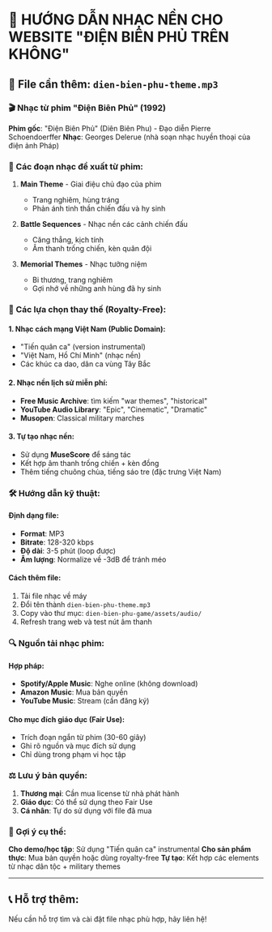 # 🎵 HƯỚNG DẪN NHẠC NỀN CHO WEBSITE "ĐIỆN BIÊN PHỦ TRÊN KHÔNG"

## 📁 File cần thêm: `dien-bien-phu-theme.mp3`

### 🎬 Nhạc từ phim "Điện Biên Phủ" (1992)

**Phim gốc**: "Điện Biên Phủ" (Diên Biên Phu) - Đạo diễn Pierre Schoendoerffer
**Nhạc**: Georges Delerue (nhà soạn nhạc huyền thoại của điện ảnh Pháp)

### 🎼 Các đoạn nhạc đề xuất từ phim:

1. **Main Theme** - Giai điệu chủ đạo của phim
   - Trang nghiêm, hùng tráng
   - Phản ánh tinh thần chiến đấu và hy sinh

2. **Battle Sequences** - Nhạc nền các cảnh chiến đấu
   - Căng thẳng, kịch tính
   - Âm thanh trống chiến, kèn quân đội

3. **Memorial Themes** - Nhạc tưởng niệm
   - Bi thương, trang nghiêm
   - Gợi nhớ về những anh hùng đã hy sinh

### 🔄 Các lựa chọn thay thế (Royalty-Free):

#### 1. **Nhạc cách mạng Việt Nam** (Public Domain):
- "Tiến quân ca" (version instrumental)
- "Việt Nam, Hồ Chí Minh" (nhạc nền)
- Các khúc ca dao, dân ca vùng Tây Bắc

#### 2. **Nhạc nền lịch sử miễn phí**:
- **Free Music Archive**: tìm kiếm "war themes", "historical"
- **YouTube Audio Library**: "Epic", "Cinematic", "Dramatic"
- **Musopen**: Classical military marches

#### 3. **Tự tạo nhạc nền**:
- Sử dụng **MuseScore** để sáng tác
- Kết hợp âm thanh trống chiến + kèn đồng
- Thêm tiếng chuông chùa, tiếng sáo tre (đặc trưng Việt Nam)

### 🛠️ Hướng dẫn kỹ thuật:

#### **Định dạng file**:
- **Format**: MP3
- **Bitrate**: 128-320 kbps
- **Độ dài**: 3-5 phút (loop được)
- **Âm lượng**: Normalize về -3dB để tránh méo

#### **Cách thêm file**:
1. Tải file nhạc về máy
2. Đổi tên thành `dien-bien-phu-theme.mp3`
3. Copy vào thư mục: `dien-bien-phu-game/assets/audio/`
4. Refresh trang web và test nút âm thanh

### 🔍 Nguồn tải nhạc phim:

#### **Hợp pháp**:
- **Spotify/Apple Music**: Nghe online (không download)
- **Amazon Music**: Mua bản quyền
- **YouTube Music**: Stream (cần đăng ký)

#### **Cho mục đích giáo dục** (Fair Use):
- Trích đoạn ngắn từ phim (30-60 giây)
- Ghi rõ nguồn và mục đích sử dụng
- Chỉ dùng trong phạm vi học tập

### ⚖️ Lưu ý bản quyền:

1. **Thương mại**: Cần mua license từ nhà phát hành
2. **Giáo dục**: Có thể sử dụng theo Fair Use
3. **Cá nhân**: Tự do sử dụng với file đã mua

### 🎯 Gợi ý cụ thể:

**Cho demo/học tập**: Sử dụng "Tiến quân ca" instrumental
**Cho sản phẩm thực**: Mua bản quyền hoặc dùng royalty-free
**Tự tạo**: Kết hợp các elements từ nhạc dân tộc + military themes

---

## 📞 Hỗ trợ thêm:

Nếu cần hỗ trợ tìm và cài đặt file nhạc phù hợp, hãy liên hệ!
